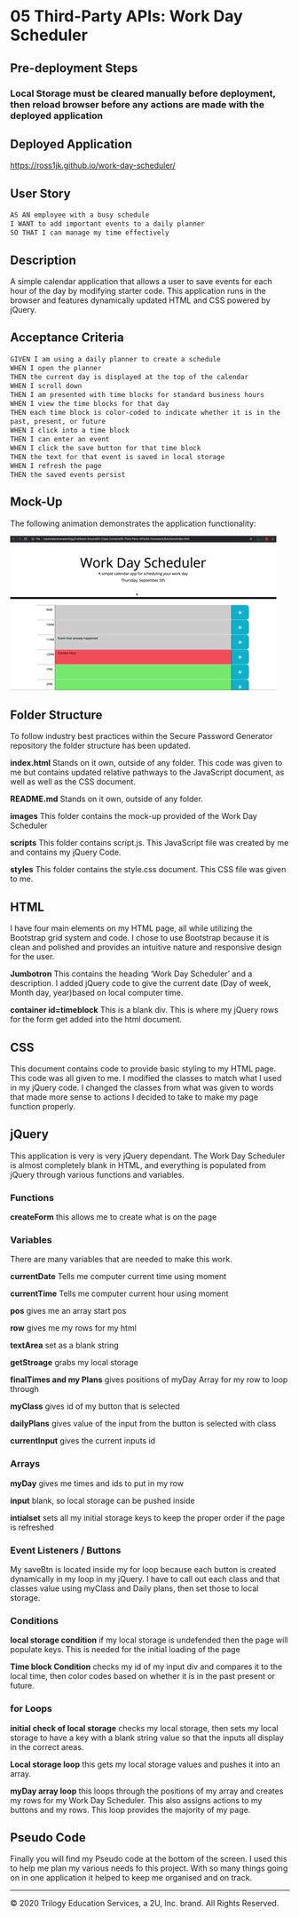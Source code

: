# 05 Third-Party APIs: Work Day Scheduler

## Pre-deployment Steps

### Local Storage must be cleared manually before deployment, then reload browser before any actions are made with the deployed application

## Deployed Application
https://ross1jk.github.io/work-day-scheduler/

## User Story

```
AS AN employee with a busy schedule
I WANT to add important events to a daily planner
SO THAT I can manage my time effectively
```

## Description

A simple calendar application that allows a user to save events for each hour of the day by modifying starter code. This application runs in the browser and features dynamically updated HTML and CSS powered by jQuery.


## Acceptance Criteria

```
GIVEN I am using a daily planner to create a schedule
WHEN I open the planner
THEN the current day is displayed at the top of the calendar
WHEN I scroll down
THEN I am presented with time blocks for standard business hours
WHEN I view the time blocks for that day
THEN each time block is color-coded to indicate whether it is in the past, present, or future
WHEN I click into a time block
THEN I can enter an event
WHEN I click the save button for that time block
THEN the text for that event is saved in local storage
WHEN I refresh the page
THEN the saved events persist
```

## Mock-Up

The following animation demonstrates the application functionality:

![day planner demo](./images/05-third-party-apis-homework-demo.gif)


## Folder Structure

To follow industry best practices within the Secure Password Generator repository the folder structure has been updated.

**index.html** Stands on it own, outside of any folder. This code was given to me but contains updated relative pathways to the JavaScript document, as well as well as the CSS document. 

**README.md** Stands on it own, outside of any folder.

**images** This folder contains the mock-up provided of the Work Day Scheduler

**scripts** This folder contains script.js. This JavaScript file was created by me and contains my jQuery Code. 

**styles** This folder contains the style.css document. This CSS file was given to me. 

## HTML 

I have four main elements on my HTML page, all while utilizing the Bootstrap grid system and code. I chose to use Bootstrap because it is clean and polished and provides an intuitive nature and responsive design for the user. 

**Jumbotron** This contains the heading ‘Work Day Scheduler’ and a description. I added jQuery code to give the current date (Day of week, Month day, year)based on local computer time.  

**container id=timeblock** This is a blank div. This is where my jQuery rows for the form get added into the html document. 


## CSS 

This document contains code to provide basic styling to my HTML page. This code was all given to me. I modified the classes to match what I used in my jQuery code. I changed the classes from what was given to words that made more sense to actions I decided to take to make my page function properly.  


## jQuery

This application is very is very jQuery dependant. The Work Day Scheduler is almost completely blank in HTML, and everything is populated from jQuery through various functions and variables. 

### Functions

**createForm** this allows me to create what is on the page

### Variables 
There are many variables that are needed to make this work.

**currentDate** Tells me computer current time using moment

**currentTime** Tells me computer current hour using moment

**pos** gives me an array start pos

**row** gives me my rows for my html

**textArea** set as a blank string 

**getStroage** grabs my local storage 

**finalTimes and my Plans** gives positions of myDay Array for my row to loop through 

**myClass** gives id of my button that is selected

**dailyPlans** gives value of the input from the button is selected with class 

**currentInput** gives the current inputs id

### Arrays 

**myDay** gives me times and ids to put in my row

**input** blank, so local storage can be pushed inside

**intialset** sets all my initial storage keys to keep the proper order if the page is refreshed

### Event Listeners / Buttons 
My saveBtn is located inside my for loop because each button is created dynamically in my loop in my jQuery. I have to call out each class and that classes value using myClass and Daily plans, then set those to local storage.

### Conditions

**local storage condition** if my local storage is undefended then the page will populate keys. This is needed for the initial loading of the page 

**Time block Condition** checks my id of my input div and compares it to the local time, then color codes based on whether it is in the past present or future. 

### for Loops

**initial check of local storage** checks my local storage, then sets my local storage to have a key with a blank string value so that the inputs all display in the correct areas. 

**Local storage loop**  this gets my local storage values and pushes it into an array.

**myDay array loop** this loops through the positions of my array and creates my rows for my Work Day Scheduler. This also assigns actions to my buttons and my rows. This loop provides the majority of my page. 

## Pseudo Code

Finally you will find my Pseudo code at the bottom of the screen.  I used this to help me plan my various needs fo this project. With so many things going on in one application it helped to keep me organised and on track. 


- - -
© 2020 Trilogy Education Services, a 2U, Inc. brand. All Rights Reserved.
